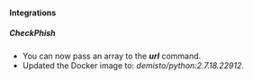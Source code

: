 
#### Integrations
##### CheckPhish
- You can now pass an array to the ***url*** command.
- Updated the Docker image to: *demisto/python:2.7.18.22912*.
